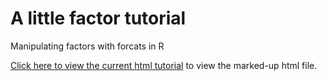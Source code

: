 # A little factor tutorial
Manipulating factors with forcats in R

[Click here to view the current html tutorial](http://htmlpreview.github.io/?https://github.com/nickgood/a_little_factor_tutorial/blob/master/factor_tutorial.html) to view the marked-up html file.
